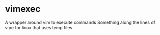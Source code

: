 # vimexec
A wrapper around vim to execute commands
Something along the lines of vipe for linux that uses temp files
